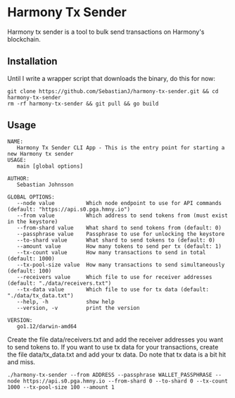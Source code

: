 # Harmony Tx Sender
Harmony tx sender is a tool to bulk send transactions on Harmony's blockchain.

## Installation

Until I write a wrapper script that downloads the binary, do this for now:

```
git clone https://github.com/SebastianJ/harmony-tx-sender.git && cd harmony-tx-sender
rm -rf harmony-tx-sender && git pull && go build
```

## Usage

```
NAME:
   Harmony Tx Sender CLI App - This is the entry point for starting a new Harmony tx sender
USAGE:
   main [global options]
   
AUTHOR:
   Sebastian Johnsson
   
GLOBAL OPTIONS:
   --node value          Which node endpoint to use for API commands (default: "https://api.s0.pga.hmny.io")
   --from value          Which address to send tokens from (must exist in the keystore)
   --from-shard value    What shard to send tokens from (default: 0)
   --passphrase value    Passphrase to use for unlocking the keystore
   --to-shard value      What shard to send tokens to (default: 0)
   --amount value        How many tokens to send per tx (default: 1)
   --tx-count value      How many transactions to send in total (default: 1000)
   --tx-pool-size value  How many transactions to send simultaneously (default: 100)
   --receivers value     Which file to use for receiver addresses (default: "./data/receivers.txt")
   --tx-data value       Which file to use for tx data (default: "./data/tx_data.txt")
   --help, -h            show help
   --version, -v         print the version
   
VERSION:
   go1.12/darwin-amd64
```

Create the file data/receivers.txt and add the receiver addresses you want to send tokens to.
If you want to use tx data for your transactions, create the file data/tx_data.txt and add your tx data. Do note that tx data is a bit hit and miss.

```
./harmony-tx-sender --from ADDRESS --passphrase WALLET_PASSPHRASE --node https://api.s0.pga.hmny.io --from-shard 0 --to-shard 0 --tx-count 1000 --tx-pool-size 100 --amount 1
```

